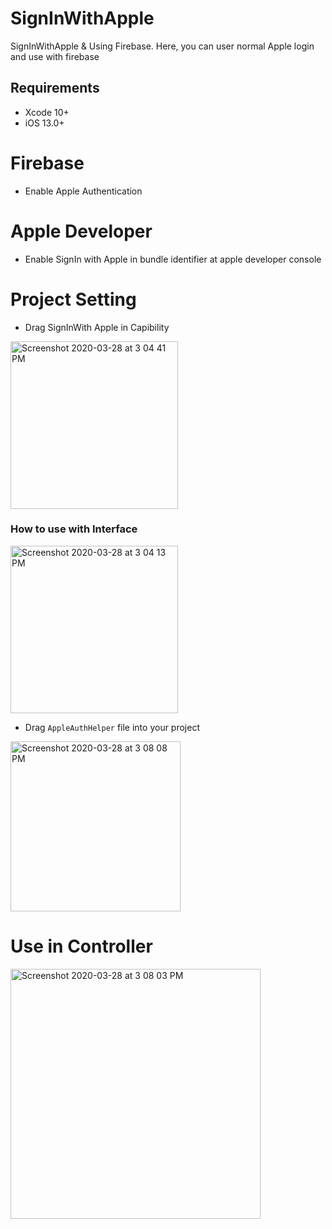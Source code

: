 # SignInWithApple
SignInWithApple &amp; Using Firebase.
Here, you can user normal Apple login and use with firebase 

## Requirements
- Xcode 10+
- iOS 13.0+

# Firebase 
- Enable Apple Authentication 

# Apple Developer 
- Enable SignIn with Apple in bundle identifier at apple developer console 

# Project Setting
- Drag SignInWith Apple in Capibility 

<img width="268" alt="Screenshot 2020-03-28 at 3 04 41 PM" src="https://user-images.githubusercontent.com/15169802/77820489-acbd8500-7108-11ea-8272-16de278becf7.png">

### How to use with Interface 

<img width="268" alt="Screenshot 2020-03-28 at 3 04 13 PM" src="https://user-images.githubusercontent.com/15169802/77820569-2f464480-7109-11ea-9a53-d97af50bc99c.png">

- Drag `AppleAuthHelper` file into your project

<img width="272" alt="Screenshot 2020-03-28 at 3 08 08 PM" src="https://user-images.githubusercontent.com/15169802/77820588-6583c400-7109-11ea-8cd0-290a2df4ea2a.png">


# Use in Controller 

<img width="400" alt="Screenshot 2020-03-28 at 3 08 03 PM" src="https://user-images.githubusercontent.com/15169802/77820600-792f2a80-7109-11ea-90a8-1e4ae4b81cbc.png">




